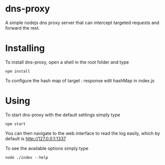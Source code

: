 dns-proxy
=========

A simple nodejs dns proxy server that can intercept targeted requests and forward the rest.

Installing
==========

To install dns-proxy, open a shell in the root folder and type
```
npm install
```

To configure the hash map of target : response edit hashMap in index.js

Using
=====

To start dns-proxy with the default settings simply type
```
npm start
```

You can then navigate to the web interface to read the log easily, which by default is http://127.0.0.1:1337

To see the available options simply type
```
node ./index --help
```